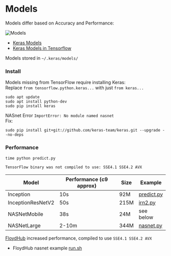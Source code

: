# Models

Models differ based on Accuracy and Performance:

![Models](https://github.com/EN10/KerasInception/raw/master/images/Models.jpg)

* [Keras Models](https://keras.io/applications)   
* [Keras Models in Tensorflow](https://www.tensorflow.org/api_docs/python/tf/keras/applications)

Models stored in `~/.keras/models/`

### Install

Models missing from TensorFlow require installing Keras:   
Replace `from tensorflow.python.keras...` with just `from keras...`

    sudo apt update 
    sudo apt install python-dev 
    sudo pip install keras

NASnet Error `ImportError: No module named nasnet`   
Fix:

    sudo pip install git+git://github.com/keras-team/keras.git --upgrade --no-deps

### Performance

    time python predict.py

`TensorFlow binary was not compiled to use: SSE4.1 SSE4.2 AVX`

| Model | Performance (c9 approx) | Size | Example |
| ------------- | ------------- | ------------- | ------------- |
| Inception  | 10s | 92M | [predict.py](https://github.com/EN10/KerasInception/blob/master/predict.py) |
| InceptionResNetV2  | 50s  | 215M | [irn2.py](https://github.com/EN10/KerasInception/blob/master/models/irn2.py) |
| NASNetMobile  | 38s  | 24M | see below |
| NASNetLarge  | 2-10m | 344M | [nasnet.py](https://github.com/EN10/KerasInception/blob/master/models/nasnet.py) |

[FloydHub](https://github.com/EN10/FloydHub) increased performance, compiled to use `SSE4.1 SSE4.2 AVX`

* FloydHub nasnet example [run.sh](https://github.com/EN10/KerasInception/blob/master/models/run.sh)